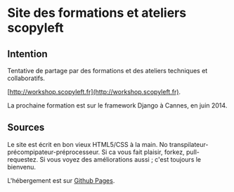 # Site des formations et ateliers scopyleft


## Intention

Tentative de partage par des formations et des ateliers techniques et collaboratifs.

[http://workshop.scopyleft.fr](http://workshop.scopyleft.fr).

La prochaine formation est sur le framework Django à Cannes, en juin 2014.


## Sources

Le site est écrit en bon vieux HTML5/CSS à la main. No transpilateur-précompipateur-préprocesseur.
Si ca vous fait plaisir, forkez, pull-requestez.
Si vous voyez des améliorations aussi ; c'est toujours le bienvenu.

L'hébergement est sur [Github Pages](https://pages.github.com/).
